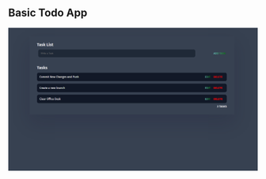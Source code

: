 ## Basic Todo App


<p>
<img src="https://github.com/janprince/todo_app_react/blob/main/screenshoot.png" /> 
